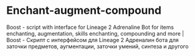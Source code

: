 # Enchant-augment-compound
Boost - script with interface for Lineage 2 Adrenaline Bot for items enchanting, augmentation, skills enchanting, compounding and more | Boost - Скрипт с интерфейсом для Lineage 2 Адреналин бота для заточки предметов, аугментации, заточки умений, синтеза и другого
